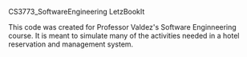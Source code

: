 CS3773_SoftwareEngineering
LetzBookIt

This code was created for Professor Valdez's Software Enginneering course. It is meant to simulate many of the activities needed in a hotel reservation and management system.
